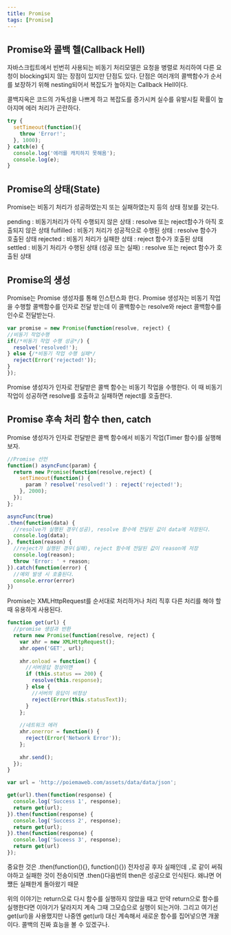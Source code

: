 ```yaml
---
title: Promise
tags: [Promise]
---
```


## Promise와 콜백 헬(Callback Hell)

자바스크립트에서 빈번히 사용되는 비동기 처리모델은 요청을 병렬로 처리하여
다른 요청이 blocking되지 않는 장점이 있지만 단점도 있다.
단점은 여러개의 콜백함수가 순서를 보장하기 위해 nesting되어서 복잡도가
높아지는 Callback Hell이다.

콜백지옥은 코드의 가독성을 나쁘게 하고 복잡도를 증가시켜 실수를 유발시킬
확률이 높아지며 에러 처리가 곤란하다.

```js
try {
  setTimeout(function(){
    throw 'Error!';
  }, 1000);
} catch(e) {
  console.log('에러를 캐치하지 못해욤');
  console.log(e);
}
```

## Promise의 상태(State)

Promise는 비동기 처리가 성공하였는지 또는 실패하였는지 등의 상태 정보를 갖는다.

pending : 비동기처리가 아직 수행되지 않은 상태 : resolve 또는 reject함수가 아직 호출되지 않은 상태
fulfilled : 비동기 처리가 성공적으로 수행된 상태 : resolve 함수가 호출된 상태
rejected : 비동기 처리가 실패한 상태 : reject 함수가 호출된 상태
settled : 비동기 처리가 수행된 상태 (성공 또는 실패) : resolve 또는 reject 함수가 호출된 상태

## Promise의 생성

Promise는 Promise 생성자를 통해 인스턴스화 한다. Promise 생성자는 비동기 작업을 수행할 콜백함수를 인자로 전달 받는데
이 콜백함수는 resolve와 reject 콜백함수를 인수로 전달받는다.

```js
var promise = new Promise(function(resolve, reject) {
//비동기 작업수행
if(/*비동기 작업 수행 성공*/) {
  resolve('resolved!');
} else {/*비동기 작업 수행 실패*/
  reject(Error('rejected!'));
}
});
```

Promise 생성자가 인자로 전달받은 콜백 함수는 비동기 작업을 수행한다.
이 때 비동기 작업이 성공하면 resolve를 호출하고 실패하면 reject를 호출한다.

## Promise 후속 처리 함수 then, catch
Promise 생성자가 인자로 전달받은 콜백 함수에서 비동기 작업(Timer 함수)를 실행해보자.
```js
//Promise 선언
function() asyncFunc(param) {
  return new Promise(function(resolve,reject) {
    setTimeout(function() {
      param ? resolve('resolved!') : reject('rejected!');
    }, 2000);
  });
};

asyncFunc(true)
.then(function(data) {
  //resolve가 실행된 경우(성공), resolve 함수에 전달된 값이 data에 저장된다.
  console.log(data);
}, function(reason) {
  //reject가 실행된 경우(실패), reject 함수에 전달된 값이 reason에 저장
  console.log(reason);
  throw 'Error: ' + reason;
}).catch(function(error) {
  //예외 발생 시 호출된다.
  console.error(error)
})
```

Promise는 XMLHttpRequest를 순서대로 처리하거나 처리 직후 다른 처리를 해야 할때 유용하게 사용된다.
```js
function get(url) {
  //promise 생성과 반환
  return new Promise(function(resolve, reject) {
    var xhr = new XMLHttpRequest();
    xhr.open('GET', url);
    
    xhr.onload = function() {
      //서버응답 정상이면
      if (this.status == 200) {
        resolve(this.response);
      } else {
        //서버의 응답이 비정상
        reject(Error(this.statusText));
      }
    };
    
    //네트워크 에러
    xhr.onerror = function() {
      reject(Error('Network Error'));
    };
    
    xhr.send();
  });
}

var url = 'http://poiemaweb.com/assets/data/data/json';

get(url).then(function(response) {
  console.log('Success 1', response);
  return get(url);
}).then(function(response) {
  console.log('Success 2', response);
  return get(url);
}).then(function(response) {
  console.log('Suceess 3', response);
  return get(url)
});

```
중요한 것은 .then(function(){}, function(){})
전자성공 후자 실패인데 `,`로 같이 써줘야하고 실패한 것이 전송이되면
.then()다음번의 then은 성공으로 인식된다. 왜냐면 
어쩄든 실패한게 돌아왔기 때문

위의 이야기는 return으로 다시 함수를 실행하지 않았을 때고
만약 return으로 함수를 실행한다면 이야기가 달라지지 계속 그때 그모습으로
실행이 되는거야.
그리고 여기선 get(url)을 사용했지만
나중엔 get(url) 대신 계속해서 새로운 함수를 집어넣으면
개꿀이다. 콜백의 진짜 효능을 볼 수 있겠구나.